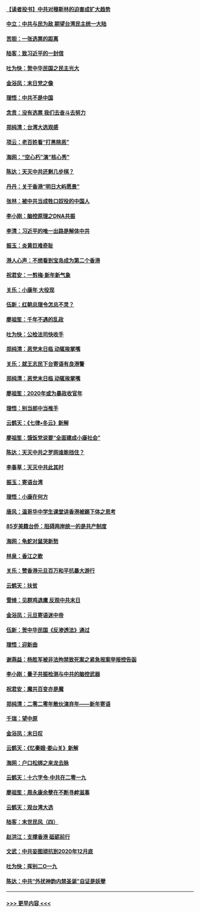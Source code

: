 #### [【读者投书】中共对穆斯林的迫害成扩大趋势](../pages/nsc993/n11791371.md?t=01140755) 
#### [中立：中共与民为敌 期望台湾民主统一大陆](../pages/nsc993/n11790392.md?t=01140755) 
#### [苦胆：一张选票的距离](../pages/nsc993/n11788914.md?t=01140755) 
#### [陆客：致习近平的一封信](../pages/nsc993/n11788867.md?t=01140755) 
#### [吐为快：贺中华民国之民主光大](../pages/nsc993/n11788618.md?t=01140755) 
#### [金浴凤：末日党之像](../pages/nsc993/n11787475.md?t=01140755) 
#### [理悟：中共不是中国](../pages/nsc993/n11787463.md?t=01140755) 
#### [念贲：没有选票  我们去奋斗去努力](../pages/nsc993/n11787398.md?t=01140755) 
#### [郑纯清：台湾大选观感](../pages/nsc993/n11786210.md?t=01140755) 
#### [项云：老百姓看“打黑除恶”](../pages/nsc993/n11785398.md?t=01140755) 
#### [海网：“空心朽”演“核心秀”](../pages/nsc993/n11783874.md?t=01140755) 
#### [陈达：天灭中共还剩几步棋？](../pages/nsc993/n11783719.md?t=01140755) 
#### [丹丹：关于香港“明日大屿愿景”](../pages/nsc993/n11783273.md?t=01140755) 
#### [张林：被中共当成牲口奴役的中国人](../pages/nsc993/n11782397.md?t=01140755) 
#### [李小刚：脑控原理之DNA共振](../pages/nsc993/n11780962.md?t=01140755) 
#### [李清：习近平的唯一出路是解体中共](../pages/nsc993/n11780866.md?t=01140755) 
#### [振玉：炎黄巨难奇耻](../pages/nsc993/n11779632.md?t=01140755) 
#### [港人心声：不想看到宝岛成为第二个香港](../pages/nsc993/n11778817.md?t=01140755) 
#### [祝君安：一剪梅‧新年新气象](../pages/nsc993/n11776340.md?t=01140755) 
#### [关乐：小康年 大役现](../pages/nsc993/n11774213.md?t=01140755) 
#### [伍新：红朝总理令怎总不灵？](../pages/nsc993/n11770813.md?t=01140755) 
#### [廖祖笙：千年不遇的乱政](../pages/nsc993/n11770373.md?t=01140755) 
#### [吐为快：公检法司快收手](../pages/nsc993/n11770359.md?t=01140755) 
#### [郑纯清：恶党末日临 动辄挨掌嘴](../pages/nsc993/n11769912.md?t=01140755) 
#### [关乐：就王志民下台寄语有良港警](../pages/nsc993/n11769903.md?t=01140755) 
#### [郑纯清：恶党末日临 动辄挨掌嘴](../pages/nsc993/n11769356.md?t=01140755) 
#### [廖祖笙：2020年或为暴政收官年](../pages/nsc993/n11768216.md?t=01140755) 
#### [理悟：别当郎中当推手](../pages/nsc993/n11768243.md?t=01140755) 
#### [云鹤天：《七律▪冬云》新解](../pages/nsc993/n11768204.md?t=01140755) 
#### [廖祖笙：饿饭党说要“全面建成小康社会”](../pages/nsc993/n11767482.md?t=01140755) 
#### [陈达：天灭中共之罗网谁能挡住？](../pages/nsc993/n11767465.md?t=01140755) 
#### [李春草：天灭中共此其时](../pages/nsc993/n11767452.md?t=01140755) 
#### [振玉：寄语台湾](../pages/nsc993/n11767432.md?t=01140755) 
#### [理悟：小康在何方](../pages/nsc993/n11767394.md?t=01140755) 
#### [唐风：温哥华中学生课堂讲香港被踢下体之思考](../pages/nsc993/n11766848.md?t=01140755) 
#### [85岁美籍台侨：阻碍两岸统一的是共产制度](../pages/nsc993/n11765043.md?t=01140755) 
#### [海网：龟蛇对鼠哭新愁](../pages/nsc993/n11764895.md?t=01140755) 
#### [林泉：香江之歌](../pages/nsc993/n11764415.md?t=01140755) 
#### [关乐：赞香港元旦百万和平抗暴大游行](../pages/nsc993/n11764382.md?t=01140755) 
#### [云鹤天：扶贫](../pages/nsc993/n11764245.md?t=01140755) 
#### [雪绮：见群鸡退鹰  反观中共末日](../pages/nsc993/n11762112.md?t=01140755) 
#### [金浴凤：元旦寄语迷中帝](../pages/nsc993/n11761788.md?t=01140755) 
#### [伍新：贺中华民国《反渗透法》通过](../pages/nsc993/n11761994.md?t=01140755) 
#### [理悟：迎新曲](../pages/nsc993/n11761152.md?t=01140755) 
#### [谢燕益：杨胜军被非法拘禁致死案之紧急报案举报控告函](../pages/nsc993/n11756134.md?t=01140755) 
#### [李小刚：量子共振检测与中共的脑控武器](../pages/nsc993/n11754518.md?t=01140755) 
#### [祝君安：魔共百变亦是魔](../pages/nsc993/n11754469.md?t=01140755) 
#### [郑纯清：二零二零年散伙演弃年——新年寄语](../pages/nsc993/n11754195.md?t=01140755) 
#### [千瑞：望中原](../pages/nsc993/n11754159.md?t=01140755) 
#### [金浴凤：末日叹](../pages/nsc993/n11752359.md?t=01140755) 
#### [云鹤天：《忆秦娥‧娄山关》新解](../pages/nsc993/n11752348.md?t=01140755) 
#### [海网：户口松绑之来龙去脉](../pages/nsc993/n11752328.md?t=01140755) 
#### [云鹤天：十六字令‧中共在二零一九](../pages/nsc993/n11752305.md?t=01140755) 
#### [廖祖笙：周永康余孽在不断寻衅滋事](../pages/nsc993/n11751013.md?t=01140755) 
#### [云鹤天：观台湾大选](../pages/nsc993/n11751007.md?t=01140755) 
#### [陆客：末世民风（四）](../pages/nsc993/n11749203.md?t=01140755) 
#### [赵洪江：支撑香港 砥砺前行](../pages/nsc993/n11748482.md?t=01140755) 
#### [文武：中共妄图顽抗到2020年12月底](../pages/nsc993/n11748446.md?t=01140755) 
#### [吐为快：挥别二O一九](../pages/nsc993/n11748411.md?t=01140755) 
#### [陈达：中共“外扰神韵内禁圣诞”自证是妖孽](../pages/nsc993/n11748226.md?t=01140755) 

----
#### [ >>> 更早内容 <<< ](../indexes/nsc993-earlier.md)
